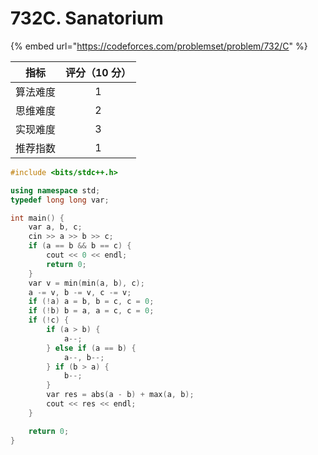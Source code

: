 # 732C. Sanatorium

{% embed url="https://codeforces.com/problemset/problem/732/C" %}

|  指标  | 评分（10 分） |
| :--: | :------: |
| 算法难度 |     1    |
| 思维难度 |     2    |
| 实现难度 |     3    |
| 推荐指数 |     1    |



```cpp
#include <bits/stdc++.h>

using namespace std;
typedef long long var;

int main() {
	var a, b, c;
	cin >> a >> b >> c;
	if (a == b && b == c) {
		cout << 0 << endl;
		return 0;
	}
	var v = min(min(a, b), c);
	a -= v, b -= v, c -= v;
	if (!a) a = b, b = c, c = 0;
	if (!b) b = a, a = c, c = 0;
	if (!c) {
		if (a > b) {
			a--;
		} else if (a == b) {
			a--, b--;
		} if (b > a) {
			b--;
		}
		var res = abs(a - b) + max(a, b);
		cout << res << endl;
	}

	return 0;
}

```
